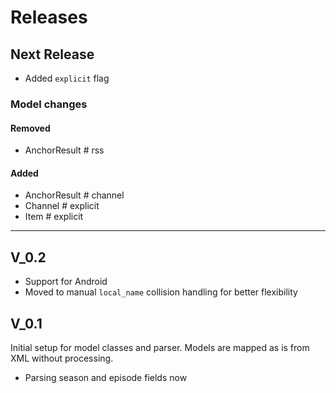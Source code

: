 # Releases

## Next Release
-  Added `explicit` flag
### Model changes
#### Removed
  - AnchorResult # rss
#### Added
  - AnchorResult # channel
  - Channel # explicit
  - Item # explicit

---
## V_0.2
+ Support for Android
+ Moved to manual `local_name` collision handling for better flexibility
## V_0.1
Initial setup for model classes and parser. Models are mapped as is from XML without processing.
+ Parsing season and episode fields now
